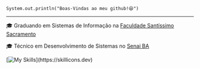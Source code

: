 <code>System.out.println("Boas-Vindas ao meu github!😆")</code>
<hr>
<p>🎓 Graduando em Sistemas de Informação na <a href="https://fsssacramento.br/" target="blank_">Faculdade Santíssimo Sacramento</a></p>
<p>🎓 Técnico em Desenvolvimento de Sistemas no <a href="https://www.senaibahia.com.br/" target="blank_">Senai BA</a></p>


[![My Skills](https://skillicons.dev/icons?i=java,cs,css,html,js,react,nodejs,mysql,)](https://skillicons.dev)
